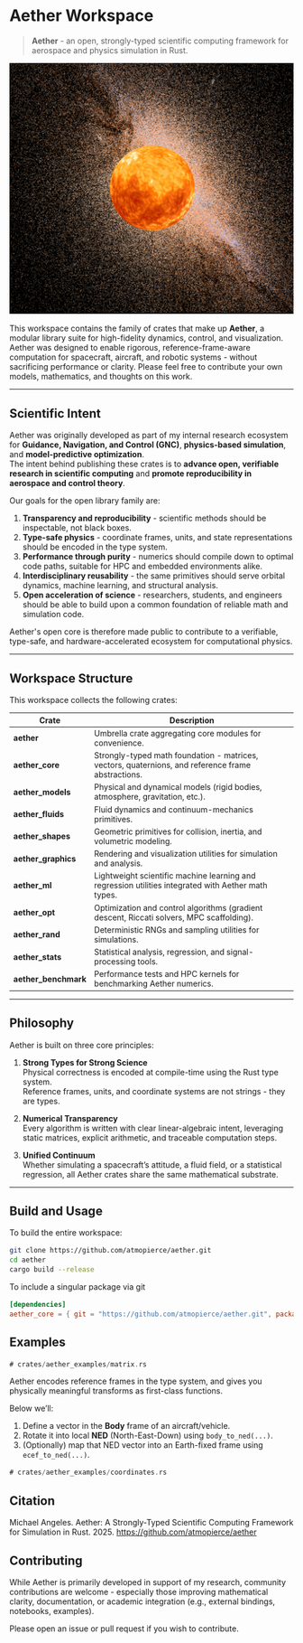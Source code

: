 # Aether Workspace

> **Aether** - an open, strongly-typed scientific computing framework for aerospace and physics simulation in Rust.

![Aether](./docs/images/aether.png)

This workspace contains the family of crates that make up **Aether**, a modular library suite for high-fidelity dynamics, control, and visualization.  
Aether was designed to enable rigorous, reference-frame-aware computation for spacecraft, aircraft, and robotic systems - without sacrificing performance or clarity. Please feel free to contribute your own models, mathematics, and thoughts on this work.

---

## Scientific Intent

Aether was originally developed as part of my internal research ecosystem for **Guidance, Navigation, and Control (GNC)**, **physics-based simulation**, and **model-predictive optimization**.  
The intent behind publishing these crates is to **advance open, verifiable research in scientific computing** and **promote reproducibility in aerospace and control theory**.

Our goals for the open library family are:

1. **Transparency and reproducibility** - scientific methods should be inspectable, not black boxes.
2. **Type-safe physics** - coordinate frames, units, and state representations should be encoded in the type system.
3. **Performance through purity** - numerics should compile down to optimal code paths, suitable for HPC and embedded environments alike.
4. **Interdisciplinary reusability** - the same primitives should serve orbital dynamics, machine learning, and structural analysis.
5. **Open acceleration of science** - researchers, students, and engineers should be able to build upon a common foundation of reliable math and simulation code.

Aether's open core is therefore made public to contribute to a verifiable, type-safe, and hardware-accelerated ecosystem for computational physics.

---

## Workspace Structure

This workspace collects the following crates:

| Crate | Description |
|-------|--------------|
| **aether** | Umbrella crate aggregating core modules for convenience. |
| **aether_core** | Strongly-typed math foundation - matrices, vectors, quaternions, and reference frame abstractions. |
| **aether_models** | Physical and dynamical models (rigid bodies, atmosphere, gravitation, etc.). |
| **aether_fluids** | Fluid dynamics and continuum-mechanics primitives. |
| **aether_shapes** | Geometric primitives for collision, inertia, and volumetric modeling. |
| **aether_graphics** | Rendering and visualization utilities for simulation and analysis. |
| **aether_ml** | Lightweight scientific machine learning and regression utilities integrated with Aether math types. |
| **aether_opt** | Optimization and control algorithms (gradient descent, Riccati solvers, MPC scaffolding). |
| **aether_rand** | Deterministic RNGs and sampling utilities for simulations. |
| **aether_stats** | Statistical analysis, regression, and signal-processing tools. |
| **aether_benchmark** | Performance tests and HPC kernels for benchmarking Aether numerics. |

---

## Philosophy

Aether is built on three core principles:

1. **Strong Types for Strong Science**  
   Physical correctness is encoded at compile-time using the Rust type system.  
   Reference frames, units, and coordinate systems are not strings - they are types.

2. **Numerical Transparency**  
   Every algorithm is written with clear linear-algebraic intent, leveraging static matrices, explicit arithmetic, and traceable computation steps.

3. **Unified Continuum**  
   Whether simulating a spacecraft’s attitude, a fluid field, or a statistical regression, all Aether crates share the same mathematical substrate.

---

## Build and Usage

To build the entire workspace:

```bash
git clone https://github.com/atmopierce/aether.git
cd aether
cargo build --release
```

To include a singular package via git
```toml
[dependencies]
aether_core = { git = "https://github.com/atmopierce/aether.git", package = "aether_core" }
```

## Examples
```rust
# crates/aether_examples/matrix.rs
```

Aether encodes reference frames in the type system, and gives you physically meaningful transforms as first-class functions.

Below we’ll:
1. Define a vector in the **Body** frame of an aircraft/vehicle.
2. Rotate it into local **NED** (North-East-Down) using `body_to_ned(...)`.
3. (Optionally) map that NED vector into an Earth-fixed frame using `ecef_to_ned(...)`.

```rust
# crates/aether_examples/coordinates.rs
```

## Citation
Michael Angeles. Aether: A Strongly-Typed Scientific Computing Framework for Simulation in Rust. 2025.
https://github.com/atmopierce/aether

## Contributing
While Aether is primarily developed in support of my research, community contributions are welcome - especially those improving mathematical clarity, documentation, or academic integration (e.g., external bindings, notebooks, examples).

Please open an issue or pull request if you wish to contribute.